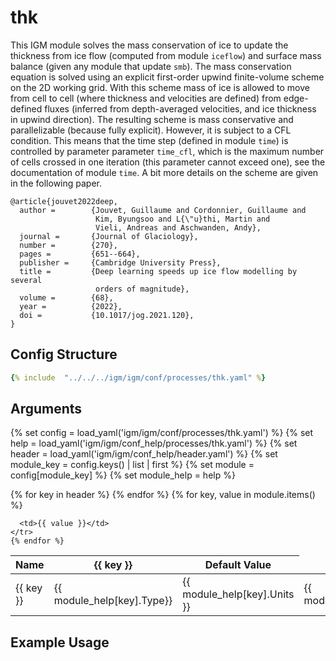 # thk

This IGM module solves the mass conservation of ice to update the thickness from ice flow (computed from module `iceflow`) and surface mass balance (given any module that update `smb`). The mass conservation equation is solved using an explicit first-order upwind finite-volume scheme on the 2D working grid. With this scheme mass of ice is allowed to move from cell to cell (where thickness and velocities are defined) from edge-defined fluxes (inferred from depth-averaged velocities, and ice thickness in upwind direction). The resulting scheme is mass conservative and parallelizable (because fully explicit). However, it is subject to a CFL condition. This means that the time step (defined in module `time`) is controlled by parameter parameter `time_cfl`, which is the maximum number of cells crossed in one iteration (this parameter cannot exceed one), see the documentation of module `time`. A bit more details on the scheme are given in the following paper.

```
@article{jouvet2022deep,
  author =        {Jouvet, Guillaume and Cordonnier, Guillaume and
                   Kim, Byungsoo and L{\"u}thi, Martin and
                   Vieli, Andreas and Aschwanden, Andy},
  journal =       {Journal of Glaciology},
  number =        {270},
  pages =         {651--664},
  publisher =     {Cambridge University Press},
  title =         {Deep learning speeds up ice flow modelling by several
                   orders of magnitude},
  volume =        {68},
  year =          {2022},
  doi =           {10.1017/jog.2021.120},
}
```

## Config Structure  
~~~yaml
{% include  "../../../igm/igm/conf/processes/thk.yaml" %}
~~~

## Arguments
{% set config = load_yaml('igm/igm/conf/processes/thk.yaml') %}
{% set help = load_yaml('igm/igm/conf_help/processes/thk.yaml') %}
{% set header = load_yaml('igm/igm/conf_help/header.yaml') %}
{% set module_key = config.keys() | list | first %}
{% set module = config[module_key] %}
{% set module_help = help %}

<table>
  <thead>
    <tr>
      <th>Name</th>
      {% for key in header %}
      <th>{{ key }}</th>
      {% endfor %}
      <th>Default Value</th>
    </tr>
  </thead>
  <tbody>
    {% for key, value in module.items() %}
    <tr>
      <td>{{ key }}</td>
      <td>{{ module_help[key].Type}}</td>
      <!-- <td>{{ module_help[key].Units}}</td> -->
      <td><span class="math">{{ module_help[key].Units }}</span></td>
      <td>{{ module_help[key].Description}}</td>

      <td>{{ value }}</td>
    </tr>
    {% endfor %}
  </tbody>
</table>

<script type="text/javascript">
  MathJax.Hub.Queue(["Typeset", MathJax.Hub]);
</script>

## Example Usage